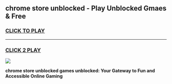 
## chrome store unblocked - Play Unblocked Gmaes & Free
<h3>
<a href="https://news.freeplayer.one?title=chrome_store_unblocked&ref=16F">CLICK TO PLAY</a></h3>
<hr>

<h3>
<a href="https://news.freeplayer.one?title=chrome_store_unblocked&ref=16F">CLICK 2 PLAY</a>
  
</h3>

<a href="https://news.freeplayer.one?title=chrome_store_unblocked&ref=16F/"><img src="https://clearcache.store/games.png"></a>


**chrome store unblocked games unblocked: Your Gateway to Fun and Accessible Online Gaming**
